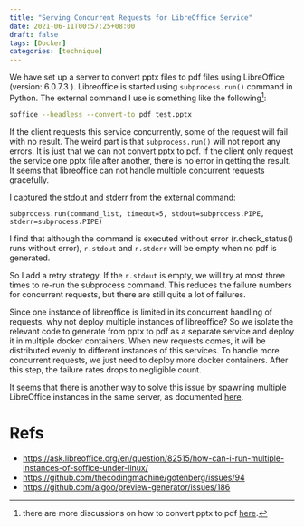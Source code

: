 ```yaml
---
title: "Serving Concurrent Requests for LibreOffice Service"
date: 2021-06-11T00:57:25+08:00
draft: false
tags: [Docker]
categories: [technique]
---
```


We have set up a server to convert pptx files to pdf files using LibreOffice
(version: 6.0.7.3 ). Libreoffice is started using `subprocess.run()` command in
Python. The external command I use is something like the following[^1]:

<!--more-->

```bash
soffice --headless --convert-to pdf test.pptx
```

If the client requests this service concurrently, some of the request will fail
with no result. The weird part is that `subprocess.run()` will not report any
errors.  It is just that we can not convert pptx to pdf. If the client only
request the service one pptx file after another, there is no error in getting
the result. It seems that libreoffice can not handle multiple concurrent
requests gracefully.

I captured the stdout and stderr from the external command:

```
subprocess.run(command_list, timeout=5, stdout=subprocess.PIPE, stderr=subprocess.PIPE)
```

I find that although the command is executed without error (r.check_status()
runs without error), `r.stdout` and `r.stderr` will be empty when no pdf is
generated.

So I add a retry strategy. If the `r.stdout` is empty, we will try at most
three times to re-run the subprocess command. This reduces the failure numbers
for concurrent requests, but there are still quite a lot of failures.

Since one instance of libreoffice is limited in its concurrent handling of
requests, why not deploy multiple instances of libreoffice? So we isolate the
relevant code to generate from pptx to pdf as a separate service and deploy it
in multiple docker containers. When new requests comes, it will be distributed
evenly to different instances of this services. To handle more concurrent
requests, we just need to deploy more docker containers. After this step, the
failure rates drops to negligible count.

It seems that there is another way to solve this issue by spawning multiple
LibreOffice instances in the same server, as documented [here](https://stackoverflow.com/a/60039246/6064933).

# Refs

+ https://ask.libreoffice.org/en/question/82515/how-can-i-run-multiple-instances-of-soffice-under-linux/
+ https://github.com/thecodingmachine/gotenberg/issues/94
+ https://github.com/algoo/preview-generator/issues/186

[^1]: there are more discussions on how to convert pptx to pdf [here](https://jdhao.github.io/2020/03/30/pptx_to_image/#use-libreoffice-directly).
